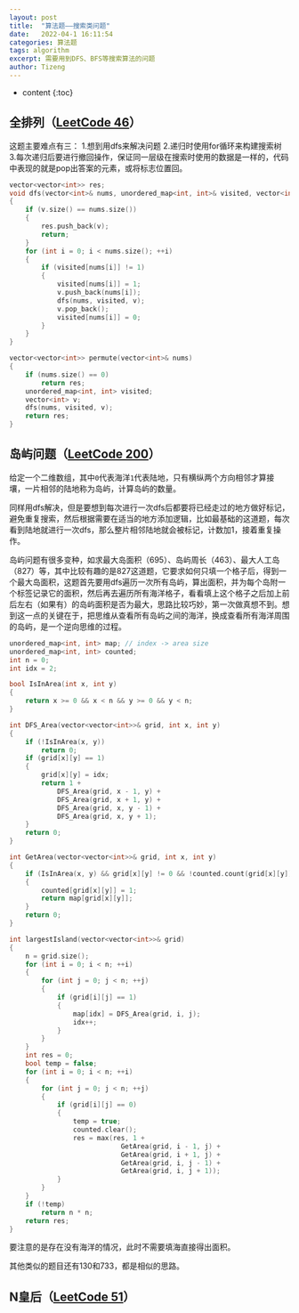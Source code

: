 ```yaml
---
layout: post
title:  "算法题——搜索类问题"
date:   2022-04-1 16:11:54
categories: 算法题
tags: algorithm
excerpt: 需要用到DFS、BFS等搜索算法的问题
author: Tizeng
---
```


* content
{:toc}

## 全排列（[LeetCode 46](https://leetcode-cn.com/problems/permutations/)）

这题主要难点有三：
    1.想到用dfs来解决问题
    2.递归时使用for循环来构建搜索树
    3.每次递归后要进行撤回操作，保证同一层级在搜索时使用的数据是一样的，代码中表现的就是pop出答案的元素，或将标志位置回。

```c++
vector<vector<int>> res;
void dfs(vector<int>& nums, unordered_map<int, int>& visited, vector<int>& v)
{
    if (v.size() == nums.size())
    {
        res.push_back(v);
        return;
    }
    for (int i = 0; i < nums.size(); ++i)
    {
        if (visited[nums[i]] != 1)
        {
            visited[nums[i]] = 1;
            v.push_back(nums[i]);
            dfs(nums, visited, v);
            v.pop_back();
            visited[nums[i]] = 0;
        }
    }
}

vector<vector<int>> permute(vector<int>& nums)
{
    if (nums.size() == 0)
        return res;
    unordered_map<int, int> visited;
    vector<int> v;
    dfs(nums, visited, v);
    return res;
}
```

## 岛屿问题（[LeetCode 200](https://leetcode-cn.com/problems/number-of-islands/)）

给定一个二维数组，其中`0`代表海洋`1`代表陆地，只有横纵两个方向相邻才算接壤，一片相邻的陆地称为岛屿，计算岛屿的数量。

同样用dfs解决，但是要想到每次进行一次dfs后都要将已经走过的地方做好标记，避免重复搜索，然后根据需要在适当的地方添加逻辑，比如最基础的这道题，每次看到陆地就进行一次dfs，那么整片相邻陆地就会被标记，计数加1，接着重复操作。

岛屿问题有很多变种，如求最大岛面积（695）、岛屿周长（463）、最大人工岛（827）等，其中比较有趣的是827这道题，它要求如何只填一个格子后，得到一个最大岛面积，这题首先要用dfs遍历一次所有岛屿，算出面积，并为每个岛附一个标签记录它的面积，然后再去遍历所有海洋格子，看看填上这个格子之后加上前后左右（如果有）的岛屿面积是否为最大，思路比较巧妙，第一次做真想不到。想到这一点的关键在于，把思维从查看所有岛屿之间的海洋，换成查看所有海洋周围的岛屿，是一个逆向思维的过程。

```c++
unordered_map<int, int> map; // index -> area size
unordered_map<int, int> counted;
int n = 0;
int idx = 2;

bool IsInArea(int x, int y)
{
    return x >= 0 && x < n && y >= 0 && y < n;
}

int DFS_Area(vector<vector<int>>& grid, int x, int y)
{
    if (!IsInArea(x, y))
        return 0;
    if (grid[x][y] == 1)
    {
        grid[x][y] = idx;
        return 1 + 
            DFS_Area(grid, x - 1, y) + 
            DFS_Area(grid, x + 1, y) + 
            DFS_Area(grid, x, y - 1) + 
            DFS_Area(grid, x, y + 1);
    }
    return 0;
}

int GetArea(vector<vector<int>>& grid, int x, int y)
{
    if (IsInArea(x, y) && grid[x][y] != 0 && !counted.count(grid[x][y]))
    {
        counted[grid[x][y]] = 1;
        return map[grid[x][y]];
    }
    return 0;
}

int largestIsland(vector<vector<int>>& grid)
{
    n = grid.size();
    for (int i = 0; i < n; ++i)
    {
        for (int j = 0; j < n; ++j)
        {
            if (grid[i][j] == 1)
            {
                map[idx] = DFS_Area(grid, i, j);
                idx++;
            }
        }
    }
    int res = 0;
    bool temp = false;
    for (int i = 0; i < n; ++i)
    {
        for (int j = 0; j < n; ++j)
        {
            if (grid[i][j] == 0)
            {
                temp = true;
                counted.clear();
                res = max(res, 1 + 
                            GetArea(grid, i - 1, j) + 
                            GetArea(grid, i + 1, j) + 
                            GetArea(grid, i, j - 1) + 
                            GetArea(grid, i, j + 1));
            }
        }
    }
    if (!temp)
        return n * n;
    return res;
}
```

要注意的是存在没有海洋的情况，此时不需要填海直接得出面积。

其他类似的题目还有130和733，都是相似的思路。

## N皇后（[LeetCode 51]()）



